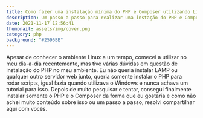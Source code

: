 ```yaml
---
title: Como fazer uma instalação mínima do PHP e Composer utilizando Linux/Ubuntu
description: Um passo a passo para realizar uma instação do PHP e Composer no Ubuntu
date: 2021-11-17 12:56:41
thumbnail: assets/img/cover.png
category: php
background: "#2596BE"
---
```

Apesar de conhecer o ambiente Linux a um tempo, comecei a utilizar no meu dia-a-dia recentemente, mas tive várias dúvidas em questão de instalação do PHP no meu ambiente. Eu não queria instalar LAMP ou qualquer outro servidor web junto, queria somente instalar o PHP para rodar scripts, igual fazia quando utilizava o Windows e nunca achava um tutorial para isso. Depois de muito pesquisar e tentar, consegui finalmente instalar somente o PHP e o Composer da forma que eu gostaria e como não achei muito conteúdo sobre isso ou um passo a passo, resolvi compartilhar aqui com vocês.